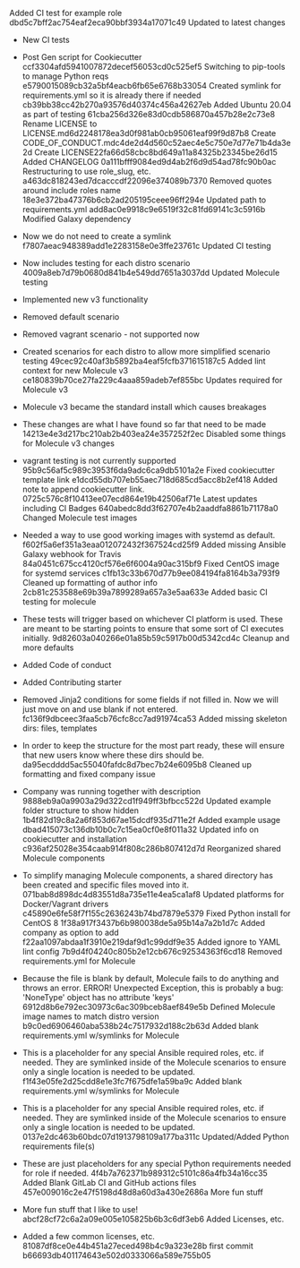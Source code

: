 Added CI test for example role
dbd5c7bff2ac754eaf2eca90bbf3934a17071c49
Updated to latest changes

- New CI tests
- Post Gen script for Cookiecutter
ccf3304afd5941007872decef56053cd0c525ef5
Switching to pip-tools to manage Python reqs
e5790015089cb32a5bf4eacb6fb65e6768b33054
Created symlink for requirements.yml so it is already there if needed
cb39bb38cc42b270a93576d40374c456a42627eb
Added Ubuntu 20.04 as part of testing
61cba256d326e83d0cdb586870a457b28e2c73e8
Rename LICENSE to LICENSE.md6d2248178ea3d0f981ab0cb95061eaf99f9d87b8
Create CODE_OF_CONDUCT.mdc4de2d4d560c52aec4e5c750e7d77e71b4da3e2d
Create LICENSE22fa66d58cbc8bd649a11a84325b23345be26d15
Added CHANGELOG
0a111bfff9084ed9d4ab2f6d9d54ad78fc90b0ac
Restructuring to use role_slug, etc.
a463dc818243ed7dcacccdf22096e374089b7370
Removed quotes around include roles name
18e3e372ba47376b6cb2ad205195ceee96ff294e
Updated path to requirements.yml
add8ac0e9918c9e6519f32c81fd69141c3c5916b
Modified Galaxy dependency

- Now we do not need to create a symlink
f7807aeac948389add1e2283158e0e3ffe23761c
Updated CI testing

- Now includes testing for each distro scenario
4009a8eb7d79b0680d841b4e549dd7651a3037dd
Updated Molecule testing

- Implemented new v3 functionality
- Removed default scenario
- Removed vagrant scenario - not supported now
- Created scenarios for each distro to allow more simplified scenario
testing
49cec92c40af3b5892ba4eaf5fcfb371615187c5
Added lint context for new Molecule v3
ce180839b70ce27fa229c4aaa859adeb7ef855bc
Updates required for Molecule v3

- Molecule v3 became the standard install which causes breakages
- These changes are what I have found so far that need to be made
14213e4e3d217bc210ab2b403ea24e357252f2ec
Disabled some things for Molecule v3 changes

- vagrant testing is not currently supported
95b9c56af5c989c3953f6da9adc6ca9db5101a2e
Fixed cookiecutter template link
e1dcd55db707eb55aec718d685cd5acc8b2ef418
Added note to append cookiecutter link.
0725c576c8f10413ee07ecd864e19b42506af71e
Latest updates including CI Badges
640abedc8dd3f62707e4b2aaddfa8861b71178a0
Changed Molecule test images

- Needed a way to use good working images with systemd as default.
f602f5a6ef351a3eaa012072432f367524cd25f9
Added missing Ansible Galaxy webhook for Travis
84a0451c675cc4120cf576e6f6004a90ac315bf9
Fixed CentOS image for systemd services
c1fb13c33b670d77b9ee084194fa8164b3a793f9
Cleaned up formatting of author info
2cb81c253588e69b39a7899289a657a3e5aa633e
Added basic CI testing for molecule

- These tests will trigger based on whichever CI platform is used. These
are meant to be starting points to ensure that some sort of CI executes
initially.
9d82603a040266e01a85b59c5917b00d5342cd4c
Cleanup and more defaults

- Added Code of conduct
- Added Contributing starter
- Removed Jinja2 conditions for some fields if not filled in. Now we
will just move on and use blank if not entered.
fc136f9dbceec3faa5cb76cfc8cc7ad91974ca53
Added missing skeleton dirs: files, templates

- In order to keep the structure for the most part ready, these will
ensure that new users know where these dirs should be.
da95ecdddd5ac55040fafdc8d7bec7b24e6095b8
Cleaned up formatting and fixed company issue

- Company was running together with description
9888eb9a0a9903a29d322cd1f949ff3bfbcc522d
Updated example folder structure to show hidden
1b4f82d19c8a2a6f853d67ae15dcdf935d711e2f
Added example usage
dbad415073c136db10b0c7c15ea0cf0e8f011a32
Updated info on cookiecutter and installation
c936af25028e354caab914f808c286b807412d7d
Reorganized shared Molecule components

- To simplify managing Molecule components, a shared directory has been
created and specific files moved into it.
071bab8d898dc4d83551d8a735e11e4ea5ca1af8
Updated platforms for Docker/Vagrant drivers
c45890e6fe58f7f155c2636243b74bd7879e5379
Fixed Python install for CentOS 8
1f38a917f3437b6b980038de5a95b14a7a2b1d7c
Added company as option to add
f22aa1097abdaa1f3910e219daf9d1c99ddf9e35
Added ignore to YAML lint config
7b9d4f04240c805b2e12cb676c92534363f6cd18
Removed requirements.yml for Molecule

- Because the file is blank by default, Molecule fails to do anything
and throws an error.
ERROR! Unexpected Exception, this is probably a bug: 'NoneType' object has no attribute 'keys'
6912d8b6e792ec30973c6ac309bceb8aef849e5b
Defined Molecule image names to match distro version
b9c0ed6906460aba538b24c7517932d188c2b63d
Added blank requirements.yml w/symlinks for Molecule

- This is a placeholder for any special Ansible required roles, etc. if
needed. They are symlinked inside of the Molecule scenarios to ensure
only a single location is needed to be updated.
f1f43e05fe2d25cdd8e1e3fc7f675dfe1a59ba9c
Added blank requirements.yml w/symlinks for Molecule

- This is a placeholder for any special Ansible required roles, etc. if
needed. They are symlinked inside of the Molecule scenarios to ensure
only a single location is needed to be updated.
0137e2dc463b60bdc07d1913798109a177ba311c
Updated/Added Python requirements file(s)

- These are just placeholders for any special Python requirements needed
for role if needed.
4f4b7a762371b989312c5101c86a4fb34a16cc35
Added Blank GitLab CI and GitHub actions files
457e009016c2e47f5198d48d8a60d3a430e2686a
More fun stuff

- More fun stuff that I like to use!
abcf28cf72c6a2a09e005e105825b6b3c6df3eb6
Added Licenses, etc.

- Added a few common licenses, etc.
81087df8ce0e44b451a27eced498b4c9a323e28b
first commit
b66693db401174643e502d0333066a589e755b05
